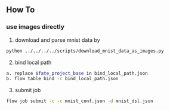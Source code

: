 ## How To

### use images directly

1. download and parse mnist data by

```bash
python ../../../../scripts/download_mnist_data_as_images.py
```

2. bind local path

```bash
a. replace $fate_project_base in bind_local_path.json 
b. flow table bind -c bind_local_path.json
```

3. submit job

```bash
flow job submit -c -c mnist_conf.json -d mnist_dsl.json
```
